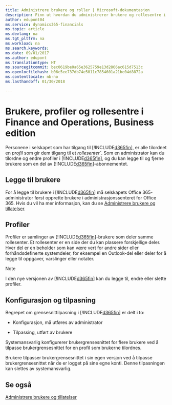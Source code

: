 ```yaml
---
title: Administrere brukere og roller | Microsoft-dokumentasjon
description: Finn ut hvordan du administrerer brukere og rollesentre i Finance and Operations, Business edition.
author: edupont04
ms.service: dynamics365-financials
ms.topic: article
ms.devlang: na
ms.tgt_pltfrm: na
ms.workload: na
ms.search.keywords: 
ms.date: 09/01/2017
ms.author: edupont
ms.translationtype: HT
ms.sourcegitcommit: bec0619be0a65e3625759e13d2866ac615d7513c
ms.openlocfilehash: b06c5ee737db74e5011c7854601a21bc04d8872a
ms.contentlocale: nb-no
ms.lasthandoff: 01/30/2018

---
```

# <a name="users-profiles-and-role-centers-in-finance-and-operations-business-edition"></a>Brukere, profiler og rollesentre i Finance and Operations, Business edition
Personene i selskapet som har tilgang til [!INCLUDE[d365fin](includes/d365fin_md.md)], er alle tilordnet en *profil* som gir dem tilgang til et *rollesenter`*. Som en administrator kan du tilordne og endre profiler i [!INCLUDE[d365fin](includes/d365fin_md.md)], og du kan legge til og fjerne brukere som en del av [!INCLUDE[d365fin](includes/d365fin_md.md)]-abonnementet.  

## <a name="adding-users"></a>Legge til brukere
For å legge til brukere i [!INCLUDE[d365fin](includes/d365fin_md.md)] må selskapets Office 365-administrator først opprette brukere i administrasjonssenteret for Office 365. Hvis du vil ha mer informasjon, kan du se [Administrere brukere og tillatelser](ui-how-users-permissions.md).  

## <a name="profiles"></a>Profiler
Profiler er samlinger av [!INCLUDE[d365fin](includes/d365fin_md.md)]-brukere som deler samme rollesenter. Et rollesenter er en side der du kan plassere forskjellige deler. Hver del er en beholder som kan være vert for andre sider eller forhåndsdefinerte systemdeler, for eksempel en Outlook-del eller deler for å legge til oppgaver, varslinger eller notater.  

> [!NOTE]  
>  I den nye versjonen av [!INCLUDE[d365fin](includes/d365fin_md.md)] kan du legge til, endre eller slette profiler.  

## <a name="configuration-and-personalization"></a>Konfigurasjon og tilpasning
Begrepet om grensesnittilpasning i [!INCLUDE[d365fin](includes/d365fin_md.md)] er delt i to:  

-   Konfigurasjon, må utføres av administrator  

-   Tilpassing, utført av brukere  

Systemansvarlig konfigurerer brukergrensesnittet for flere brukere ved å tilpasse brukergrensesnittet for en profil som brukerne tilordnes.  

Brukere tilpasser brukergrensesnittet i sin egen versjon ved å tilpasse brukergrensesnittet når de er logget på sine egne konti. Denne tilpasningen kan slettes av systemansvarlig.  

## <a name="see-also"></a>Se også  
[Administrere brukere og tillatelser](ui-how-users-permissions.md)  
<!-- [Customize the User Interface](../customize-the-user-interface.md)   
 [Security Overview](../Security%20Overview.md)-->

